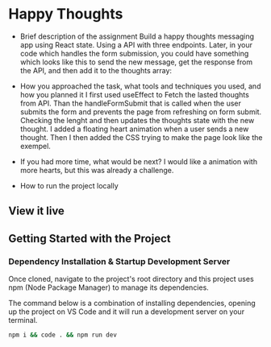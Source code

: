 # Happy Thoughts

- Brief description of the assignment
Build a happy thoughts messaging app using React state. Using a API with three endpoints. Later, in your code which handles the form submission, you could have something which looks like this to send the new message, get the response from the API, and then add it to the thoughts array:

- How you approached the task, what tools and techniques you used, and how you planned it
I first used useEffect to Fetch the lasted thoughts from API. Than the handleFormSubmit that is called when the user submits the form and prevents the page from refreshing on form submit. Checking the lenght and then updates the thoughts state with the new thought. I added a floating heart animation when a user sends a new thought. 
Then I then added the CSS trying to make the page look like the exempel. 

- If you had more time, what would be next?
I would like a animation with more hearts, but this was already a challenge. 

- How to run the project locally

## View it live



## Getting Started with the Project

### Dependency Installation & Startup Development Server

Once cloned, navigate to the project's root directory and this project uses npm (Node Package Manager) to manage its dependencies.

The command below is a combination of installing dependencies, opening up the project on VS Code and it will run a development server on your terminal.

```bash
npm i && code . && npm run dev
```
